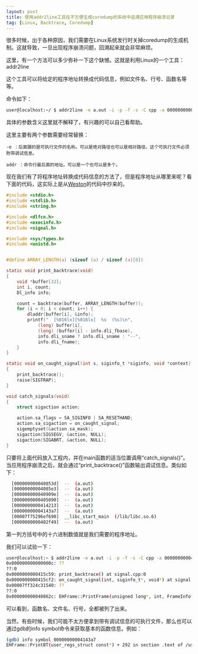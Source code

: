 ```yaml
---
layout: post
title: 使用addr2line工具在不方便生成coredump的系统中追溯应用程序崩溃记录
tag: [Linux, Backtrace, Coredump]
---
```


很多时候，出于各种原因，我们需要在Linux系统发行时关掉coredump的生成机制。这就导致，一旦出现程序崩溃问题，回溯起来就会非常麻烦。


这里，有一个方法可以多少弥补一下这个缺憾。这就是利用Linux的一个工具：addr2line

<!--break-->
这个工具可以将给定的程序地址转换成代码信息，例如文件名、行号、函数名等等。

命令如下：

```bash
user@localhost:~/ $ addr2line -e a.out -i -p -f -s -C cpp -a 0000000000414213 00000000004143a7
```

具体的参数含义这里就不解释了，有兴趣的可以自己看帮助。

这里主要有两个参数需要经常替换：

```
-e ：后面跟的是可执行文件的名称。可以是绝对路径也可以是相对路径。这个可执行文件必须附带调试信息。
```

```
addr ：命令行最后面的地址。可以是一个也可以是多个。
```



现在我们有了将程序地址转换成代码信息的方法了，但是程序地址从哪里来呢？看下面的代码，这实际上是从[Weston](https://github.com/wayland-project/weston/blob/1.9/src/main.c#L355)的代码中抄来的。

```c
#include <stdio.h>
#include <stdlib.h>
#include <string.h>

#include <dlfcn.h>
#include <execinfo.h>
#include <signal.h>

#include <sys/types.h>
#include <unistd.h>


#define ARRAY_LENGTH(a) (sizeof (a) / sizeof (a)[0])

static void print_backtrace(void)
{
	void *buffer[32];
	int i, count;
	Dl_info info;

	count = backtrace(buffer, ARRAY_LENGTH(buffer));
	for (i = 0; i < count; i++) {
		dladdr(buffer[i], &info);
		printf("  [%016lx][%016lx]  %s  (%s)\n",
			(long) buffer[i],
			(long) (buffer[i] - info.dli_fbase),
			info.dli_sname ? info.dli_sname : "--",
			info.dli_fname);
	}
}

static void on_caught_signal(int s, siginfo_t *siginfo, void *context)
{
	print_backtrace();
	raise(SIGTRAP);
}

void catch_signals(void)
{
	struct sigaction action;

	action.sa_flags = SA_SIGINFO | SA_RESETHAND;
	action.sa_sigaction = on_caught_signal;
	sigemptyset(&action.sa_mask);
	sigaction(SIGSEGV, &action, NULL);
	sigaction(SIGABRT, &action, NULL);
}
```

只要将上面代码放入工程内，并在main函数的适当位置调用“catch_signals()”。当应用程序崩溃之后，就会通过“print_backtrace()”函数输出调试信息。类似如下：

```bash
  [000000000040853d]  --  (a.out)
  [00000000004085e3]  --  (a.out)
  [000000000040909e]  --  (a.out)
  [0000000000405090]  --  (a.out)
  [0000000000414213]  --  (a.out)
  [00000000004143a7]  --  (a.out)
  [00007f75296ef690]  __libc_start_main  (/lib/libc.so.6)
  [0000000000402f49]  --  (a.out)
```

第一列方括号中的十六进制数值就是我们需要的程序地址。

我们可以试验一下：

```bash
user@localhost:~ $ addr2line -e a.out -i -p -f -s -C cpp -a 0000000000415c59 0000000000415cf2 00007ff324c31540 000000000040862c
0x000000000000000c: ??
??:0
0x0000000000415c59: print_backtrace() at signal.cpp:0
0x0000000000415cf2: on_caught_signal(int, siginfo_t*, void*) at signal.cpp:0
0x00007ff324c31540: ??
??:0
0x000000000040862c: EHFrame::PrintFrame(unsigned long*, int, FrameInfo*) at coda_ehframe.cpp:79

```

可以看到，函数名、文件名、行号，全都被列了出来。



当然，有些时候，我们可能不太方便拿到带有调试信息的可执行文件，那么也可以通过gdb的info symbol命令来获取基本的函数信息。例如：

```bash
(gdb) info symbol 00000000004143a7
EHFrame::PrintBT(user_regs_struct const*) + 292 in section .text of /usr/bin/coda
```


